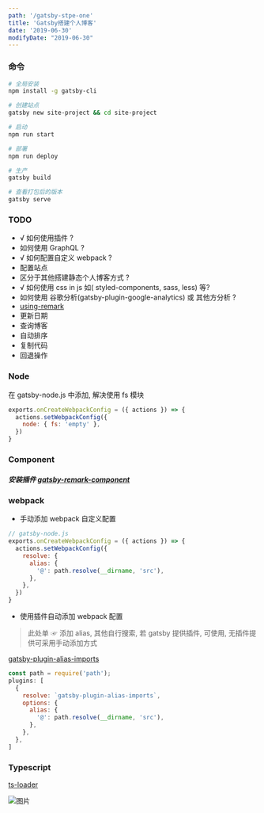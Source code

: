 ```yaml
---
path: '/gatsby-stpe-one'
title: 'Gatsby搭建个人博客'
date: '2019-06-30'
modifyDate: "2019-06-30"
---
```


<h3 id="命令">命令</h3>

```bash
# 全局安装
npm install -g gatsby-cli

# 创建站点
gatsby new site-project && cd site-project

# 启动
npm run start

# 部署
npm run deploy

# 生产
gatsby build

# 查看打包后的版本
gatsby serve

```
<ant-divider></ant-divider>

<h3 id="TODO">TODO</h3>

- √ 如何使用插件 ?
- 如何使用 GraphQL ?
- √ 如何配置自定义 webpack ?
- 配置站点
- 区分于其他搭建静态个人博客方式 ?
- √ 如何使用 css in js 如( styled-components, sass, less) 等?
- 如何使用 谷歌分析(gatsby-plugin-google-analytics) 或 其他方分析 ?
- [using-remark](https://using-remark.gatsbyjs.org/)
- 更新日期
- 查询博客
- 自动排序
- 复制代码
- 回退操作

<ant-divider></ant-divider>
### Node

<a name="Node"></a>

在 gatsby-node.js 中添加, 解决使用 fs 模块

```js
exports.onCreateWebpackConfig = ({ actions }) => {
  actions.setWebpackConfig({
    node: { fs: 'empty' },
  })
}
```

<ant-divider></ant-divider>

### Component
<a name="Component"></a>

##### 安装插件 [gatsby-remark-component](https://www.gatsbyjs.org/packages/gatsby-remark-component/?=component#gatsby-remark-component-build-status-npm-version)

<ant-divider></ant-divider>

### webpack
<a name="webpack"></a>

- 手动添加 webpack 自定义配置

```js
// gatsby-node.js
exports.onCreateWebpackConfig = ({ actions }) => {
  actions.setWebpackConfig({
    resolve: {
      alias: {
        '@': path.resolve(__dirname, 'src'),
      },
    },
  })
}
```

- 使用插件自动添加 webpack 配置

> 此处单 ☞ 添加 alias, 其他自行搜索, 若 gatsby 提供插件, 可使用, 无插件提供可采用手动添加方式

[gatsby-plugin-alias-imports](https://www.gatsbyjs.org/packages/gatsby-plugin-alias-imports/?=webpack#gatsby-plugin-alias-imports)

```js
const path = require('path');
plugins: [
  {
    resolve: `gatsby-plugin-alias-imports`,
    options: {
      alias: {
        '@': path.resolve(__dirname, 'src'),
      },
    },
  },
]
```
<ant-divider></ant-divider>

### Typescript
<a name="Typescript"></a>

[ts-loader](https://github.com/AdamLeBlanc/gatsby-plugin-ts-loader)

<ant-divider></ant-divider>

![图片](https://source.unsplash.com/random/800x300)

<!-- write-music -->
